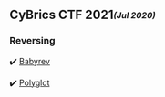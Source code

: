 ## CyBrics CTF 2021<sub><sup>*(Jul 2020)*</sup></sub>

### Reversing

:heavy_check_mark: [Babyrev](https://github.com/ivanmedina/CTFs/tree/master/CyBrics2020/babyrev)

:heavy_check_mark: [Polyglot](https://github.com/ivanmedina/CTFs/tree/master/CyBrics2020/polyglot)
